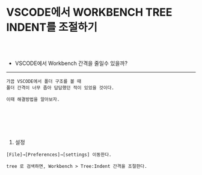# VSCODE에서 WORKBENCH TREE INDENT를 조절하기

<br />
<br />

* VSCODE에서 Workbench 간격을 줄일수 있을까?
---

```
가끔 VSCODE에서 폴더 구조를 볼 때
폴더 간격이 너무 좁아 답답했던 적이 있었을 것이다.

이때 해결방법을 알아보자.
```

<br />
<br />
<br />
<br />

1. 설정

```
[File]→[Preferences]→[settings] 이동한다.

tree 로 검색하면, Workbench > Tree:Indent 간격을 조절한다.
```
